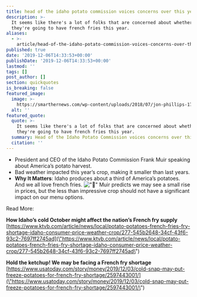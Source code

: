 ```yaml
---
title: head of the idaho potato commission voices concerns over this year's crop.
description: >-
  It seems like there's a lot of folks that are concerned about whether or not
  they're going to have french fries this year.
aliases:
  - >-
    article/head-of-the-idaho-potato-commission-voices-concerns-over-this-years-crop/
published: true
date: '2019-12-06T14:33:53+00:00'
publishDate: '2019-12-06T14:33:53+00:00'
lastmod: ''
tags: []
post_author: []
section: quickquotes
is_breaking: false
featured_image:
  image: >-
    https://smarthernews.com/wp-content/uploads/2018/07/jon-phillips-17576-unsplash-scaled.jpg
  alt: ''
featured_quote:
  quote: >-
    It seems like there's a lot of folks that are concerned about whether or not
    they're going to have french fries this year.
  summary: Head of the Idaho Potato Commission voices concerns over this year’s crop.
  citation: ''
---
```

*   President and CEO of the Idaho Potato Commission Frank Muir speaking about America’s potato harvest.
*   Bad weather impacted this year’s crop, making it smaller than last years.
*   **Why It Matters**: Idaho produces about a third of America’s potatoes. And we all love french fries. ![\"🙂\"](\"https://s.w.org/images/core/emoji/12.0.0-1/svg/1f642.svg\") Muir predicts we may see a small rise in prices, but the less than impressive crop should not have a significant impact on our menu options.

Read More:

**How Idaho’s cold October might affect the nation’s French fry supply**  
[https://www.ktvb.com/article/news/local/potato-potatoes-french-fries-fry-shortage-idaho-consumer-price-weather-crop/277-545b2648-34cf-43f6-93c2-7697ff2745ad](\"https://www.ktvb.com/article/news/local/potato-potatoes-french-fries-fry-shortage-idaho-consumer-price-weather-crop/277-545b2648-34cf-43f6-93c2-7697ff2745ad\")

**Hold the ketchup! We may be facing a French fry shortage**  
[https://www.usatoday.com/story/money/2019/12/03/cold-snap-may-put-freeze-potatoes-for-french-fry-shortage/2597443001/](\"https://www.usatoday.com/story/money/2019/12/03/cold-snap-may-put-freeze-potatoes-for-french-fry-shortage/2597443001/\")